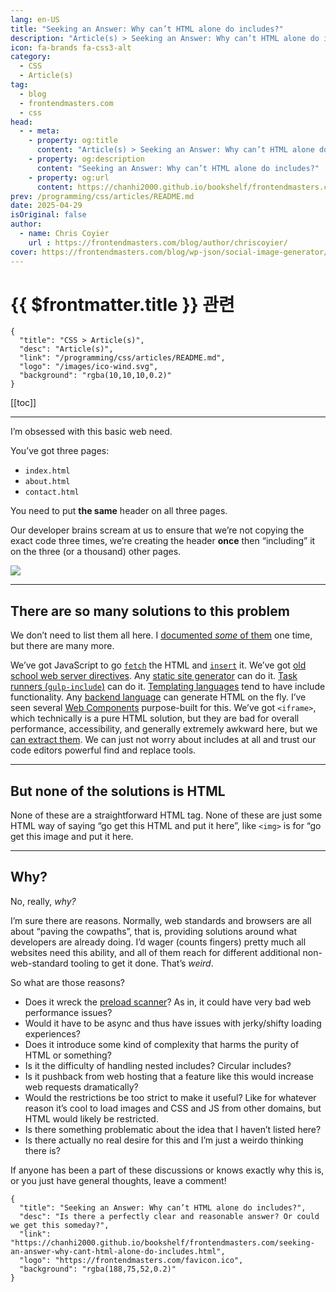 ```yaml
---
lang: en-US
title: "Seeking an Answer: Why can’t HTML alone do includes?"
description: "Article(s) > Seeking an Answer: Why can’t HTML alone do includes?"
icon: fa-brands fa-css3-alt
category:
  - CSS
  - Article(s)
tag:
  - blog
  - frontendmasters.com
  - css
head:
  - - meta:
    - property: og:title
      content: "Article(s) > Seeking an Answer: Why can’t HTML alone do includes?"
    - property: og:description
      content: "Seeking an Answer: Why can’t HTML alone do includes?"
    - property: og:url
      content: https://chanhi2000.github.io/bookshelf/frontendmasters.com/seeking-an-answer-why-cant-html-alone-do-includes.html
prev: /programming/css/articles/README.md
date: 2025-04-29
isOriginal: false
author:
  - name: Chris Coyier
    url : https://frontendmasters.com/blog/author/chriscoyier/
cover: https://frontendmasters.com/blog/wp-json/social-image-generator/v1/image/5713
---
```


# {{ $frontmatter.title }} 관련

```component VPCard
{
  "title": "CSS > Article(s)",
  "desc": "Article(s)",
  "link": "/programming/css/articles/README.md",
  "logo": "/images/ico-wind.svg",
  "background": "rgba(10,10,10,0.2)"
}
```

[[toc]]

---

<SiteInfo
  name="Seeking an Answer: Why can’t HTML alone do includes?"
  desc="Is there a perfectly clear and reasonable answer? Or could we get this someday?"
  url="https://frontendmasters.com/blog/seeking-an-answer-why-cant-html-alone-do-includes/"
  logo="https://frontendmasters.com/favicon.ico"
  preview="https://frontendmasters.com/blog/wp-json/social-image-generator/v1/image/5713"/>

I’m obsessed with this basic web need.

You’ve got three pages:

- <VPIcon icon="fa-brands fa-html5"/>`index.html`
- <VPIcon icon="fa-brands fa-html5"/>`about.html`
- <VPIcon icon="fa-brands fa-html5"/>`contact.html`

You need to put **the same** header on all three pages.

Our developer brains scream at us to ensure that we’re not copying the exact code three times, we’re creating the header **once** then “including” it on the three (or a thousand) other pages.

![](https://i0.wp.com/frontendmasters.com/blog/wp-content/uploads/2025/04/Screenshot-2025-04-29-at-11.34.15%E2%80%AFAM.png?resize=1024%2C551&ssl=1)

---

## There are so many solutions to this problem

We don’t need to list them all here. I [<VPIcon icon="fas fa-globe"/>documented *some* of them](https://css-tricks.com/the-simplest-ways-to-handle-html-includes/) one time, but there are many more.

We’ve got JavaScript to go [<VPIcon icon="fa-brands fa-firefox"/>`fetch`](https://developer.mozilla.org/en-US/docs/Web/API/Fetch_API/Using_Fetch) the HTML and [<VPIcon icon="fa-brands fa-firefox"/>`insert`](https://developer.mozilla.org/en-US/docs/Web/API/Element/insertAdjacentElement) it. We’ve got [<VPIcon icon="fas fa-globe"/>old school web server directives](https://httpd.apache.org/docs/2.4/howto/ssi.html). Any [<VPIcon icon="fas fa-globe"/>static site generator](https://jekyllrb.com/docs/includes/) can do it. [Task runners (<VPIcon icon="fa-brands fa-npm"/>`gulp-include`)](https://npmjs.com/package/gulp-include) can do it. [Templating languages](https://handlebarsjs.com/guide/partials.html) tend to have include functionality. Any [<VPIcon icon="fa-brands fa-php"/>backend language](https://php.net/manual/en/function.include.php) can generate HTML on the fly. I’ve seen several [<VPIcon icon="fas fa-globe"/>Web Components](https://keithcirkel.co.uk/i-html/) purpose-built for this. We’ve got `<iframe>`, which technically is a pure HTML solution, but they are bad for overall performance, accessibility, and generally extremely awkward here, but we [<VPIcon icon="fas fa-globe"/>can extract them](https://filamentgroup.com/lab/html-includes/#another-demo%3A-including-another-html-file). We can just not worry about includes at all and trust our code editors powerful find and replace tools.

---

## But none of the solutions is HTML

None of these are a straightforward HTML tag. None of these are just some HTML way of saying “go get this HTML and put it here”, like `<img>` is for “go get this image and put it here.

---

## Why?

No, really, *why?*

I’m sure there are reasons. Normally, web standards and browsers are all about “paving the cowpaths”, that is, providing solutions around what developers are already doing. I’d wager (counts fingers) pretty much all websites need this ability, and all of them reach for different additional non-web-standard tooling to get it done. That’s *weird*.

So what are those reasons?

- Does it wreck the [<VPIcon icon="iconfont icon-webdev"/>preload scanner](https://web.dev/articles/preload-scanner)? As in, it could have very bad web performance issues?
- Would it have to be async and thus have issues with jerky/shifty loading experiences?
- Does it introduce some kind of complexity that harms the purity of HTML or something?
- Is it the difficulty of handling nested includes? Circular includes?
- Is it pushback from web hosting that a feature like this would increase web requests dramatically?
- Would the restrictions be too strict to make it useful? Like for whatever reason it’s cool to load images and CSS and JS from other domains, but HTML would likely be restricted.
- Is there something problematic about the idea that I haven’t listed here?
- Is there actually no real desire for this and I’m just a weirdo thinking there is?

If anyone has been a part of these discussions or knows exactly why this is, or you just have general thoughts, leave a comment!

<!-- TODO: add ARTICLE CARD -->
```component VPCard
{
  "title": "Seeking an Answer: Why can’t HTML alone do includes?",
  "desc": "Is there a perfectly clear and reasonable answer? Or could we get this someday?",
  "link": "https://chanhi2000.github.io/bookshelf/frontendmasters.com/seeking-an-answer-why-cant-html-alone-do-includes.html",
  "logo": "https://frontendmasters.com/favicon.ico",
  "background": "rgba(188,75,52,0.2)"
}
```
